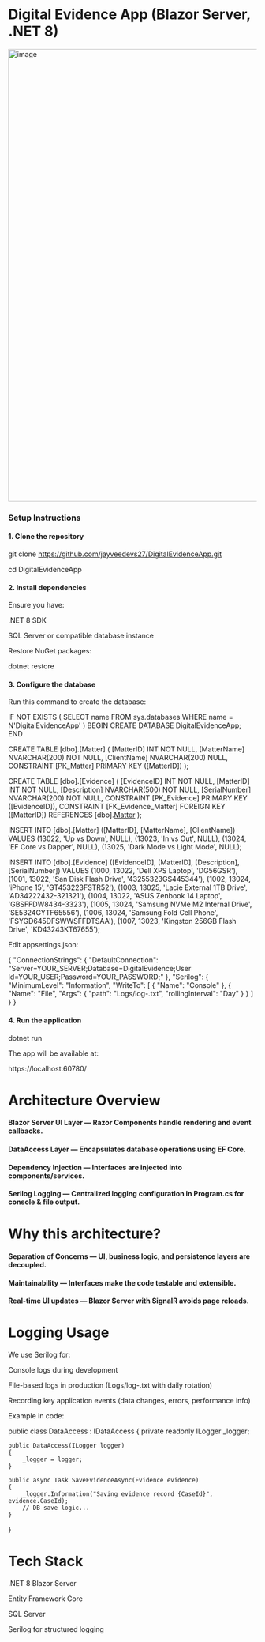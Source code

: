 # Digital Evidence App (Blazor Server, .NET 8)

<img width="1917" height="916" alt="image" src="https://github.com/user-attachments/assets/e4b10cd3-827b-4619-923e-f0092124223c" />

### Setup Instructions

#### 1. Clone the repository
git clone https://github.com/jayveedevs27/DigitalEvidenceApp.git

cd DigitalEvidenceApp

#### 2. Install dependencies

Ensure you have:

.NET 8 SDK

SQL Server or compatible database instance

Restore NuGet packages:

dotnet restore

#### 3. Configure the database

Run this command to create the database:

IF NOT EXISTS (
    SELECT name 
    FROM sys.databases 
    WHERE name = N'DigitalEvidenceApp'
)
BEGIN
    CREATE DATABASE DigitalEvidenceApp;
END

CREATE TABLE [dbo].[Matter] (
    [MatterID] INT NOT NULL,
    [MatterName] NVARCHAR(200) NOT NULL,
    [ClientName] NVARCHAR(200) NULL,
    CONSTRAINT [PK_Matter] PRIMARY KEY ([MatterID])
);

CREATE TABLE [dbo].[Evidence] (
    [EvidenceID] INT NOT NULL,
    [MatterID] INT NOT NULL,
    [Description] NVARCHAR(500) NOT NULL,
    [SerialNumber] NVARCHAR(200) NOT NULL,
    CONSTRAINT [PK_Evidence] PRIMARY KEY ([EvidenceID]),
    CONSTRAINT [FK_Evidence_Matter] FOREIGN KEY ([MatterID]) REFERENCES [dbo].[Matter]([MatterID])
);

INSERT INTO [dbo].[Matter] ([MatterID], [MatterName], [ClientName])
VALUES
(13022, 'Up vs Down', NULL),
(13023, 'In vs Out', NULL),
(13024, 'EF Core vs Dapper', NULL),
(13025, 'Dark Mode vs Light Mode', NULL);

INSERT INTO [dbo].[Evidence] ([EvidenceID], [MatterID], [Description], [SerialNumber])
VALUES
(1000, 13022, 'Dell XPS Laptop', 'DG56GSR'),
(1001, 13022, 'San Disk Flash Drive', '43255323GS445344'),
(1002, 13024, 'iPhone 15', 'GT453223FSTR52'),
(1003, 13025, 'Lacie External 1TB Drive', 'AD34222432-321321'),
(1004, 13022, 'ASUS Zenbook 14 Laptop', 'GBSFFDW8434-3323'),
(1005, 13024, 'Samsung NVMe M2 Internal Drive', 'SE5324GYTF65556'),
(1006, 13024, 'Samsung Fold Cell Phone', 'FSYGD645DFSWWSFFDTSAA'),
(1007, 13023, 'Kingston 256GB Flash Drive', 'KD43243KT67655');


Edit appsettings.json:

{
  "ConnectionStrings": {
    "DefaultConnection": "Server=YOUR_SERVER;Database=DigitalEvidence;User Id=YOUR_USER;Password=YOUR_PASSWORD;"
  },
  "Serilog": {
    "MinimumLevel": "Information",
    "WriteTo": [
      { "Name": "Console" },
      { "Name": "File", "Args": { "path": "Logs/log-.txt", "rollingInterval": "Day" } }
    ]
  }
}

#### 4. Run the application

dotnet run

The app will be available at:

https://localhost:60780/

# Architecture Overview

#### Blazor Server UI Layer — Razor Components handle rendering and event callbacks.

#### DataAccess Layer — Encapsulates database operations using EF Core.

#### Dependency Injection — Interfaces are injected into components/services.

#### Serilog Logging — Centralized logging configuration in Program.cs for console & file output.

# Why this architecture?

#### Separation of Concerns — UI, business logic, and persistence layers are decoupled.

#### Maintainability — Interfaces make the code testable and extensible.

#### Real-time UI updates — Blazor Server with SignalR avoids page reloads.

# Logging Usage

We use Serilog for:

Console logs during development

File-based logs in production (Logs/log-.txt with daily rotation)

Recording key application events (data changes, errors, performance info)

Example in code:

public class DataAccess : IDataAccess
{
    private readonly ILogger _logger;

    public DataAccess(ILogger logger)
    {
        _logger = logger;
    }

    public async Task SaveEvidenceAsync(Evidence evidence)
    {
        _logger.Information("Saving evidence record {CaseId}", evidence.CaseId);
        // DB save logic...
    }
}

# Tech Stack

.NET 8 Blazor Server

Entity Framework Core

SQL Server

Serilog for structured logging
